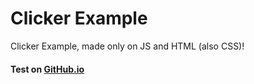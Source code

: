 # Clicker Example
Clicker Example, made only on JS and HTML (also CSS)!

#### Test on [GitHub.io](http://jackglow.github.io)
